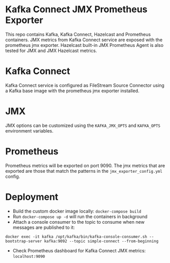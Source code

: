# Kafka Connect JMX Prometheus Exporter

This repo contains Kafka, Kafka Connect, Hazelcast and Prometheus containers. JMX metrics from Kafka Connect service are exposed with the prometheus jmx exporter. Hazelcast built-in JMX Prometheus Agent is also tested for JMX and JMX Hazelcast metrics.

# Kafka Connect
Kafka Connect service is configured as FileStream Source Connector using a Kafka base image with the prometheus jmx exporter installed.

# JMX
JMX options can be customized using the `KAFKA_JMX_OPTS` and `KAFKA_OPTS` environment variables. 
 
# Prometheus
Prometheus metrics will be exported on port 9090. The jmx metrics that are exported are those that match the patterns in the `jmx_exporter_config.yml` config.

# Deployment
* Build the custom docker image locally: `docker-compose build`
* Run `docker-compose up -d` will run the containers in background
* Attach a console consumer to the topic to consume when new messages are published to it:
```
docker exec -it kafka /opt/kafka/bin/kafka-console-consumer.sh --bootstrap-server kafka:9092 --topic simple-connect --from-beginning
```
* Check Prometheus dashboard for Kafka Connect JMX metrics: `localhost:9090`
